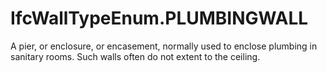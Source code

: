 IfcWallTypeEnum.PLUMBINGWALL
============================
A pier, or enclosure, or encasement, normally used to enclose plumbing in
sanitary rooms. Such walls often do not extent to the ceiling.


